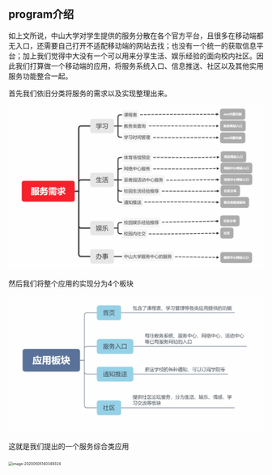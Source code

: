 ## program介绍

如上文所说，中山大学对学生提供的服务分散在各个官方平台，且很多在移动端都无入口，还需要自己打开不适配移动端的网站去找；也没有一个统一的获取信息平台；加上我们觉得中大没有一个可以用来分享生活、娱乐经验的面向校内社区。因此我们打算做一个移动端的应用，将服务系统入口、信息推送、社区以及其他实用服务功能整合一起。    

首先我们依旧分类将服务的需求以及实现整理出来。

![image-20200505122546073](./img/image-20200505122546073.png)

然后我们将整个应用的实现分为4个板块

![image-20200505123841279](./img/image-20200505123841279.png)

这就是我们提出的一个服务综合类应用

<img src="D:\files\lesson\it项目管理\团队作业\1\img\image-20200505140349324.png" alt="image-20200505140349324" style="zoom:50%;" />
